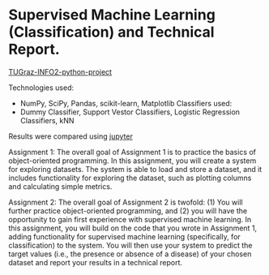 # Supervised Machine Learning (Classification) and Technical Report.
[TUGraz-INFO2-python-project](https://online.tugraz.at/tug_online/ee/ui/ca2/app/desktop/#/slc.tm.cp/student/courses/239351?$ctx=design=ca;lang=de&$scrollTo=toc_overview)

Technologies used:
- NumPy, SciPy, Pandas, scikit-learn, Matplotlib
Classifiers used:
- Dummy Classifier, Support Vestor Classifiers, Logistic Regression Classifiers, kNN

Results were compared using [jupyter](https://github.com/tparkhomenko/python-assignment-2-Supervised-Machine-Learning/blob/master/test_classes-2.ipynb)

Assignment 1:
The overall goal of Assignment 1 is to practice the basics of object-oriented programming. 
In this assignment, you will create a system for exploring datasets. 
The system is able to load and store a dataset, and it includes functionality for exploring the dataset, such as plotting columns and calculating simple metrics.

Assignment 2:
The overall goal of Assignment 2 is twofold: 
(1) You will further practice object-oriented programming, and 
(2) you will have the opportunity to gain first 
experience with supervised machine learning.
In this assignment, you will build on the code that you wrote in Assignment 1, adding functionality for supervised machine learning (specifically, 
for classification) to the system. You will then use your system to predict the target values (i.e., the presence or absence of a disease) of your chosen 
dataset and report your results in a technical report.
